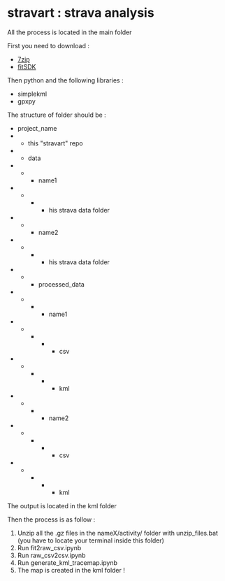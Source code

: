 # stravart : strava analysis

All the process is located in the main folder

First you need to download : 
- [7zip](https://www.7-zip.org/download.html)
- [fitSDK](https://developer.garmin.com/fit/download/)

Then python and the following libraries : 
- simplekml
- gpxpy

The structure of folder should be :

- project_name
- - this "stravart" repo
- - data
- - - name1
- - - - his strava data folder
- - - name2
- - - - his strava data folder
- - - processed_data
- - - - name1
- - - - - csv
- - - - - kml
- - - - name2
- - - - - csv
- - - - - kml

The output is located in the kml folder

Then the process is as follow : 

1. Unzip all the .gz files in the nameX/activity/ folder with unzip_files.bat (you have to locate your terminal inside this folder)
2. Run fit2raw_csv.ipynb
3. Run raw_csv2csv.ipynb
4. Run generate_kml_tracemap.ipynb
5. The map is created in the kml folder !
